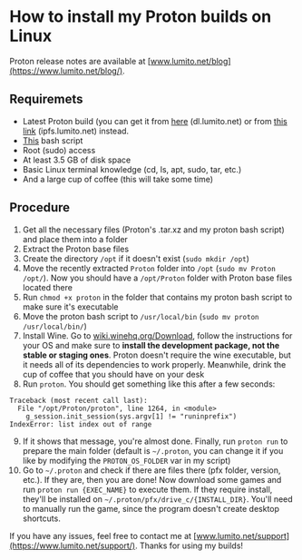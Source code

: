 # How to install my Proton builds on Linux

Proton release notes are available at [www.lumito.net/blog](https://www.lumito.net/blog/).

## Requiremets
- Latest Proton build (you can get it from [here](https://dl.lumito.net/?dir=public/projects/Proton) (dl.lumito.net) or from [this link](https://ipfs.lumito.net/downloads/Proton) (ipfs.lumito.net) instead.
- [This](https://dl.lumito.net/public/projects/Proton/tools/proton) bash script
- Root (sudo) access
- At least 3.5 GB of disk space
- Basic Linux terminal knowledge (cd, ls, apt, sudo, tar, etc.)
- And a large cup of coffee (this will take some time)

## Procedure
1. Get all the necessary files (Proton's .tar.xz and my proton bash script) and place them into a folder
2. Extract the Proton base files
3. Create the directory `/opt` if it doesn't exist (`sudo mkdir /opt`)
4. Move the recently extracted `Proton` folder into `/opt` (`sudo mv Proton /opt/`). Now you should have a `/opt/Proton` folder with Proton base files located there
5. Run `chmod +x proton` in the folder that contains my proton bash script to make sure it's executable
6. Move the proton bash script to `/usr/local/bin` (`sudo mv proton /usr/local/bin/`)
7. Install Wine. Go to [wiki.winehq.org/Download](https://wiki.winehq.org/Download), follow the instructions for your OS and make sure to **install the development package, not the stable or staging ones**. Proton doesn't require the wine executable, but it needs all of its dependencies to work properly. Meanwhile, drink the cup of coffee that you should have on your desk
8. Run `proton`. You should get something like this after a few seconds:
```
Traceback (most recent call last):
  File "/opt/Proton/proton", line 1264, in <module>
    g_session.init_session(sys.argv[1] != "runinprefix")
IndexError: list index out of range
```
9. If it shows that message, you're almost done. Finally, run `proton run` to prepare the main folder (default is `~/.proton`, you can change it if you like by modifying the `PROTON_OS_FOLDER` var in my script)
10. Go to `~/.proton` and check if there are files there (pfx folder, version, etc.). If they are, then you are done! Now download some games and run `proton run {EXEC_NAME}` to execute them. If they require install, they'll be installed on `~/.proton/pfx/drive_c/{INSTALL_DIR}`. You'll need to manually run the game, since the program doesn't create desktop shortcuts.

If you have any issues, feel free to contact me at [www.lumito.net/support](https://www.lumito.net/support/). Thanks for using my builds!
